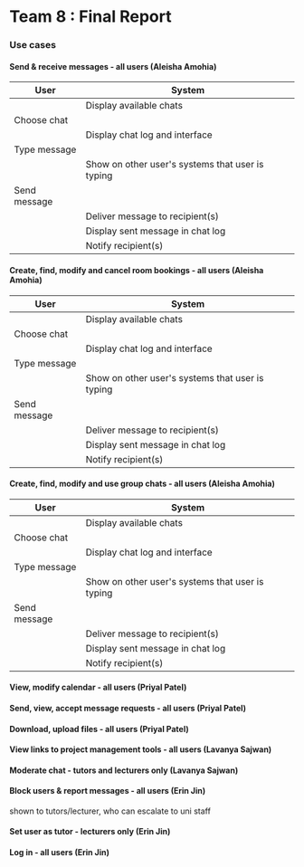 # Team 8 : Final Report

### Use cases

#### Send & receive messages - all users (Aleisha Amohia)

| User | System |
| - | - |
| |  Display available chats |
| Choose chat | |
| | Display chat log and interface |
| Type message | |
| | Show on other user's systems that user is typing |
| Send message | |
| | Deliver message to recipient(s) |
| | Display sent message in chat log |
| | Notify recipient(s) |

#### Create, find, modify and cancel room bookings - all users (Aleisha Amohia)

| User | System |
| - | - |
| |  Display available chats |
| Choose chat | |
| | Display chat log and interface |
| Type message | |
| | Show on other user's systems that user is typing |
| Send message | |
| | Deliver message to recipient(s) |
| | Display sent message in chat log |
| | Notify recipient(s) |

#### Create, find, modify and use group chats - all users (Aleisha Amohia)

| User | System |
| - | - |
| |  Display available chats |
| Choose chat | |
| | Display chat log and interface |
| Type message | |
| | Show on other user's systems that user is typing |
| Send message | |
| | Deliver message to recipient(s) |
| | Display sent message in chat log |
| | Notify recipient(s) |

#### View, modify calendar - all users (Priyal Patel)

#### Send, view, accept message requests - all users (Priyal Patel)

#### Download, upload files - all users (Priyal Patel)

#### View links to project management tools - all users (Lavanya Sajwan)

#### Moderate chat - tutors and lecturers only (Lavanya Sajwan)

#### Block users & report messages - all users (Erin Jin)
shown to tutors/lecturer, who can escalate to uni staff

#### Set user as tutor - lecturers only (Erin Jin)

#### Log in - all users (Erin Jin)